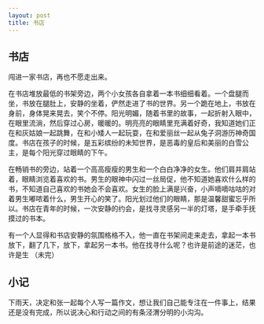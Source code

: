 ```yaml
---
layout: post
title: 书店
---
```



## 书店

闯进一家书店，再也不愿走出来。

在书店堆放最低的书架旁边，两个小女孩各自拿着一本书细细看着。一个盘腿而坐，书放在腿肚上，安静的坐着，俨然走进了书的世界。另一个跪在地上，书放在身前，身体晃来晃去，笑个不停。阳光明媚，随着书里的故事，一起折射入眼中，在眼里流淌，然后穿过心房，暖暖的。明亮亮的眼睛里充满着好奇，我知道她们正在和灰姑娘一起跳舞，在和小矮人一起玩耍，在和爱丽丝一起从兔子洞游历神奇国度。书店在孩子的时候，是五彩缤纷的未知世界，是恶毒的皇后和美丽的白雪公主，是每个阳光穿过眼睛的下午。

在畅销书的旁边，站着一个高高瘦瘦的男生和一个白白净净的女生。他们肩并肩站着，眼睛浏览着喜欢的书。男生的眼神中闪过一丝局促，他不知道她喜欢什么样的书，不知道自己喜欢的书她会不会喜欢。女生的脸上满是兴奋，小声嘀嘀咕咕的对着男生嘟哝着什么，男生开心的笑了。阳光划过他们的眼睛，那是温馨甜蜜忘乎所以。书店在青年的时候，一次安静的约会，是找寻灵感另一半的灯塔，是手牵手抚摸过的书本。

有一个人显得和书店安静的氛围格格不入，他一直在书架间走来走去，拿起一本书放下，翻了几下，放下，拿起另一本书。他在找寻什么呢？也许是前途的迷茫，也许是生
（未完）

## 小记
下雨天，决定和张一起每个人写一篇作文，想让我们自己能专注在一件事上，结果还是没有完成，所以说决心和行动之间的有条泾渭分明的小沟沟。
